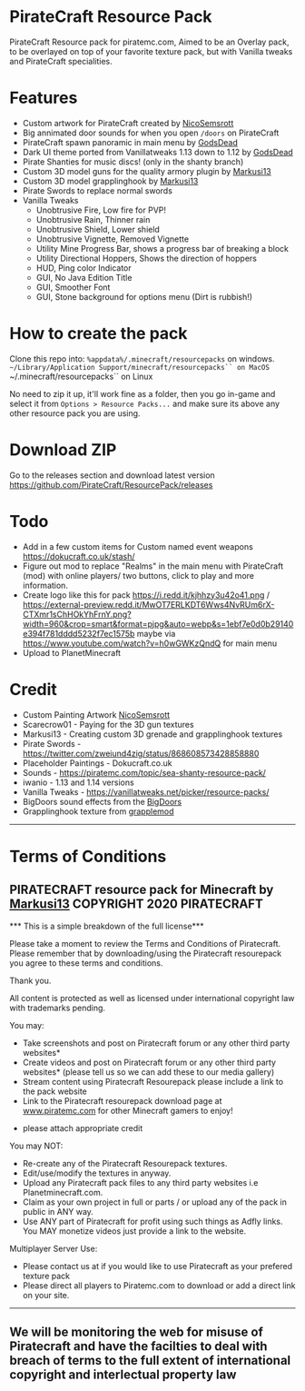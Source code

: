 # PirateCraft Resource Pack
PirateCraft Resource pack for piratemc.com, Aimed to be an Overlay pack, to be overlayed on top of your favorite texture pack, but with Vanilla tweaks and PirateCraft specialities. 

# Features
- Custom artwork for PirateCraft created by [NicoSemsrott](https://www.instagram.com/panpukinart/?hl=en)
- Big annimated door sounds for when you open ```/doors``` on PirateCraft 
- PirateCraft spawn panoramic in main menu by [GodsDead](https://piratemc.com/members/GodsDead/)
- Dark UI theme ported from Vanillatweaks 1.13 down to 1.12 by [GodsDead](https://piratemc.com/members/GodsDead/)
- Pirate Shanties for music discs! (only in the shanty branch)
- Custom 3D model guns for the quality armory plugin by [Markusi13](https://piratemc.com/members/Markusi13/)
- Custom 3D model grapplinghook by [Markusi13](https://piratemc.com/members/Markusi13/)
- Pirate Swords to replace normal swords
- Vanilla Tweaks
  - Unobtrusive Fire, Low fire for PVP!
  - Unobtrusive Rain, Thinner rain
  - Unobtrusive Shield, Lower shield
  - Unobtrusive Vignette, Removed Vignette
  - Utility Mine Progress Bar, shows a progress bar of breaking a block
  - Utility Directional Hoppers, Shows the direction of hoppers
  - HUD, Ping color Indicator
  - GUI, No Java Edition Title
  - GUI, Smoother Font
  - GUI, Stone background for options menu (Dirt is rubbish!)

# How to create the pack
Clone this repo into:
 ```%appdata%/.minecraft/resourcepacks``` on windows.
 ```~/Library/Application Support/minecraft/resourcepacks`` on MacOS
 ```~/.minecraft/resourcepacks`` on Linux

 No need to zip it up, it'll work fine as a folder, then you go in-game and select it from ```Options > Resource Packs...``` and make sure its above any other resource pack you are using.

# Download ZIP 
Go to the releases section and download latest version
https://github.com/PirateCraft/ResourcePack/releases

# Todo
- Add in a few custom items for Custom named event weapons https://dokucraft.co.uk/stash/
- Figure out mod to replace "Realms" in the main menu with PirateCraft (mod) with online players/ two buttons, click to play and more information.
- Create logo like this for pack https://i.redd.it/kjhhzy3u42o41.png / https://external-preview.redd.it/MwOT7ERLKDT6Wws4NvRUm6rX-CTXmr1sChHOkYhFrnY.png?width=960&crop=smart&format=pjpg&auto=webp&s=1ebf7e0d0b29140e394f781dddd5232f7ec1575b maybe via https://www.youtube.com/watch?v=h0wGWKzQndQ for main menu
- Upload to PlanetMinecraft

# Credit
- Custom Painting Artwork [NicoSemsrott](https://www.instagram.com/panpukinart/?hl=en)
- Scarecrow01 - Paying for the 3D gun textures
- Markusi13 - Creating custom 3D grenade and grapplinghook textures
- Pirate Swords - https://twitter.com/zweiund4zig/status/868608573428858880
- Placeholder Paintings - Dokucraft.co.uk
- Sounds - https://piratemc.com/topic/sea-shanty-resource-pack/
- iwanio - 1.13 and 1.14 versions
- Vanilla Tweaks - https://vanillatweaks.net/picker/resource-packs/
- BigDoors sound effects from the [BigDoors](https://www.spigotmc.org/resources/big-doors.58669/)
- Grapplinghook texture from [grapplemod](https://github.com/yyon/grapplemod)

-----------------------------------------------------
# Terms of Conditions

PIRATECRAFT resource pack for Minecraft by [Markusi13](https://piratemc.com/members/Markusi13/)
COPYRIGHT 2020 PIRATECRAFT
-----------------------------------------------------

*** This is a simple breakdown of the full license***

Please take a moment to review the Terms and Conditions of Piratecraft. Please remember that by downloading/using the Piratecraft resourepack you agree to these terms and conditions.

Thank you.

All content is protected as well as licensed under international copyright law with trademarks pending.



You may:


- Take screenshots and post on Piratecraft forum or any other third party websites*
- Create videos and post on Piratecraft forum or any other third party websites* (please tell us so we can add these to our media gallery)
- Stream content using Piratecraft Resourepack please include a link to the pack website
- Link to the Piratecraft resourepack download page at www.piratemc.com for other Minecraft gamers to enjoy!

* please attach appropriate credit 


You may NOT:


- Re-create any of the Piratecraft Resourepack textures.
- Edit/use/modify the textures in anyway.
- Upload any Piratecraft pack files to any third party websites i.e Planetminecraft.com.
- Claim as your own project in full or parts / or upload any of the pack in public in ANY way.
- Use ANY part of Piratecraft for profit using such things as Adfly links. You MAY monetize videos just provide a link to the website.


Multiplayer Server Use:


- Please contact us at if you would like to use Piratecraft as your prefered texture pack
- Please direct all players to Piratemc.com to download or add a direct link on your site. 

----------------------------------------------------------------------------------------------------------------------------------
We will be monitoring the web for misuse of Piratecraft and have the facilties to deal with breach of terms to the full extent of international copyright and interlectual property law
----------------------------------------------------------------------------------------------------------------------------------


